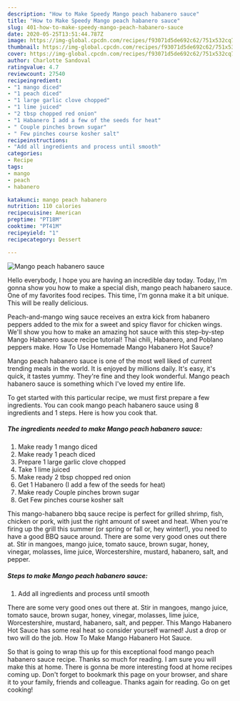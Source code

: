 ```yaml
---
description: "How to Make Speedy Mango peach habanero sauce"
title: "How to Make Speedy Mango peach habanero sauce"
slug: 401-how-to-make-speedy-mango-peach-habanero-sauce
date: 2020-05-25T13:51:44.787Z
image: https://img-global.cpcdn.com/recipes/f93071d5de692c62/751x532cq70/mango-peach-habanero-sauce-recipe-main-photo.jpg
thumbnail: https://img-global.cpcdn.com/recipes/f93071d5de692c62/751x532cq70/mango-peach-habanero-sauce-recipe-main-photo.jpg
cover: https://img-global.cpcdn.com/recipes/f93071d5de692c62/751x532cq70/mango-peach-habanero-sauce-recipe-main-photo.jpg
author: Charlotte Sandoval
ratingvalue: 4.7
reviewcount: 27540
recipeingredient:
- "1 mango diced"
- "1 peach diced"
- "1 large garlic clove chopped"
- "1 lime juiced"
- "2 tbsp chopped red onion"
- "1 Habanero I add a few of the seeds for heat"
- " Couple pinches brown sugar"
- " Few pinches course kosher salt"
recipeinstructions:
- "Add all ingredients and process until smooth"
categories:
- Recipe
tags:
- mango
- peach
- habanero

katakunci: mango peach habanero 
nutrition: 110 calories
recipecuisine: American
preptime: "PT18M"
cooktime: "PT41M"
recipeyield: "1"
recipecategory: Dessert

---
```



![Mango peach habanero sauce](https://img-global.cpcdn.com/recipes/f93071d5de692c62/751x532cq70/mango-peach-habanero-sauce-recipe-main-photo.jpg)

Hello everybody, I hope you are having an incredible day today. Today, I'm gonna show you how to make a special dish, mango peach habanero sauce. One of my favorites food recipes. This time, I'm gonna make it a bit unique. This will be really delicious.

Peach-and-mango wing sauce receives an extra kick from habanero peppers added to the mix for a sweet and spicy flavor for chicken wings. We&#39;ll show you how to make an amazing hot sauce with this step-by-step Mango Habanero sauce recipe tutorial! Thai chili, Habanero, and Poblano peppers make. How To Use Homemade Mango Habanero Hot Sauce?

Mango peach habanero sauce is one of the most well liked of current trending meals in the world. It is enjoyed by millions daily. It's easy, it's quick, it tastes yummy. They're fine and they look wonderful. Mango peach habanero sauce is something which I've loved my entire life.


To get started with this particular recipe, we must first prepare a few ingredients. You can cook mango peach habanero sauce using 8 ingredients and 1 steps. Here is how you cook that.

<!--inarticleads1-->

##### The ingredients needed to make Mango peach habanero sauce:

1. Make ready 1 mango diced
1. Make ready 1 peach diced
1. Prepare 1 large garlic clove chopped
1. Take 1 lime juiced
1. Make ready 2 tbsp chopped red onion
1. Get 1 Habanero (I add a few of the seeds for heat)
1. Make ready  Couple pinches brown sugar
1. Get  Few pinches course kosher salt


This mango-habanero bbq sauce recipe is perfect for grilled shrimp, fish, chicken or pork, with just the right amount of sweet and heat. When you&#39;re firing up the grill this summer (or spring or fall or, hey winter!), you need to have a good BBQ sauce around. There are some very good ones out there at. Stir in mangoes, mango juice, tomato sauce, brown sugar, honey, vinegar, molasses, lime juice, Worcestershire, mustard, habanero, salt, and pepper. 

<!--inarticleads2-->

##### Steps to make Mango peach habanero sauce:

1. Add all ingredients and process until smooth


There are some very good ones out there at. Stir in mangoes, mango juice, tomato sauce, brown sugar, honey, vinegar, molasses, lime juice, Worcestershire, mustard, habanero, salt, and pepper. This Mango Habanero Hot Sauce has some real heat so consider yourself warned! Just a drop or two will do the job. How To Make Mango Habanero Hot Sauce. 

So that is going to wrap this up for this exceptional food mango peach habanero sauce recipe. Thanks so much for reading. I am sure you will make this at home. There is gonna be more interesting food at home recipes coming up. Don't forget to bookmark this page on your browser, and share it to your family, friends and colleague. Thanks again for reading. Go on get cooking!
